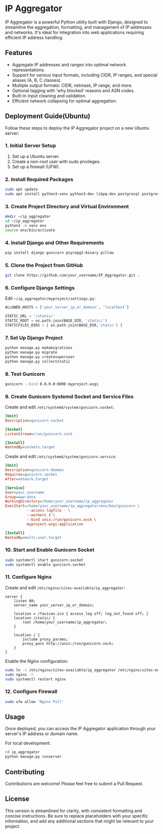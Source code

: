 # IP Aggregator

IP Aggregator is a powerful Python utility built with Django, designed to streamline the aggregation, formatting, and management of IP addresses and networks. It's ideal for integration into web applications requiring efficient IP address handling.

## Features

- Aggregate IP addresses and ranges into optimal network representations.
- Support for various input formats, including CIDR, IP ranges, and special aliases (A, B, C classes).
- Multiple output formats: CIDR, netmask, IP range, and more.
- Optional tagging with 'why blocked' reasons and ASN codes.
- Built-in input cleaning and validation.
- Efficient network collapsing for optimal aggregation.

## Deployment Guide(Ubuntu)

Follow these steps to deploy the IP Aggregator project on a new Ubuntu server:

### 1. Initial Server Setup

1. Set up a  Ubuntu server.
2. Create a non-root user with sudo privileges.
3. Set up a firewall (UFW).

### 2. Install Required Packages

```bash
sudo apt update
sudo apt install python3-venv python3-dev libpq-dev postgresql postgresql-contrib nginx curl
```

### 3. Create Project Directory and Virtual Environment

```bash
mkdir ~/ip_aggregator
cd ~/ip_aggregator
python3 -m venv env
source env/bin/activate
```

### 4. Install Django and Other Requirements

```bash
pip install django gunicorn psycopg2-binary pillow
```

### 5. Clone the Project from GitHub

```bash
git clone https://github.com/your_username/IP_Aggregator.git .
```

### 6. Configure Django Settings

Edit `~/ip_aggregator/myproject/settings.py`:

```python
ALLOWED_HOSTS = ['your_server_ip_or_domain', 'localhost']

STATIC_URL = '/static/'
STATIC_ROOT = os.path.join(BASE_DIR, 'static/')
STATICFILES_DIRS = [ os.path.join(BASE_DIR,'static') ]
```

### 7. Set Up Django Project

```bash
python manage.py makemigrations
python manage.py migrate
python manage.py createsuperuser
python manage.py collectstatic
```

### 8. Test Gunicorn

```bash
gunicorn --bind 0.0.0.0:8000 myproject.wsgi
```

### 9. Create Gunicorn Systemd Socket and Service Files

Create and edit `/etc/systemd/system/gunicorn.socket`:

```ini
[Unit]
Description=gunicorn socket

[Socket]
ListenStream=/run/gunicorn.sock

[Install]
WantedBy=sockets.target
```

Create and edit `/etc/systemd/system/gunicorn.service`:

```ini
[Unit]
Description=gunicorn daemon
Requires=gunicorn.socket
After=network.target

[Service]
User=your_username
Group=www-data
WorkingDirectory=/home/your_username/ip_aggregator
ExecStart=/home/your_username/ip_aggregator/env/bin/gunicorn \
          --access-logfile - \
          --workers 3 \
          --bind unix:/run/gunicorn.sock \
          myproject.wsgi:application

[Install]
WantedBy=multi-user.target
```

### 10. Start and Enable Gunicorn Socket

```bash
sudo systemctl start gunicorn.socket
sudo systemctl enable gunicorn.socket
```

### 11. Configure Nginx

Create and edit `/etc/nginx/sites-available/ip_aggregator`:

```nginx
server {
    listen 80;
    server_name your_server_ip_or_domain;

    location = /favicon.ico { access_log off; log_not_found off; }
    location /static/ {
        root /home/your_username/ip_aggregator;
    }

    location / {
        include proxy_params;
        proxy_pass http://unix:/run/gunicorn.sock;
    }
}
```

Enable the Nginx configuration:

```bash
sudo ln -s /etc/nginx/sites-available/ip_aggregator /etc/nginx/sites-enabled
sudo nginx -t
sudo systemctl restart nginx
```

### 12. Configure Firewall

```bash
sudo ufw allow 'Nginx Full'
```

## Usage

Once deployed, you can access the IP Aggregator application through your server's IP address or domain name.

For local development:

```bash
cd ip_aggregator
python manage.py runserver
```

## Contributing

Contributions are welcome! Please feel free to submit a Pull Request.

## License
This version is streamlined for clarity, with consistent formatting and concise instructions. Be sure to replace placeholders with your specific information, and add any additional sections that might be relevant to your project.
